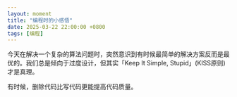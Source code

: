 ```yaml
---
layout: moment
title: "编程时的小感悟"
date: 2025-03-22 22:00:00 +0800
tags: [编程]
---
```


今天在解决一个复杂的算法问题时，突然意识到有时候最简单的解决方案反而是最优的。我们总是倾向于过度设计，但其实「Keep It Simple, Stupid」(KISS原则)才是真理。

有时候，删除代码比写代码更能提高代码质量。